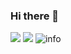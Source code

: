 ### Hi there 👋

<!--
**ColdJk/ColdJk** is a ✨ _special_ ✨ repository because its `README.md` (this file) appears on your GitHub profile.

Here are some ideas to get you started:

- 🔭 I’m currently working on ...
- 🌱 I’m currently learning ...
- 👯 I’m looking to collaborate on ...
- 🤔 I’m looking for help with ...
- 💬 Ask me about ...
- 📫 How to reach me: ...
- 😄 Pronouns: ...
- ⚡ Fun fact: ...
-->

![](https://visitor-badge.glitch.me/badge?page_id=ColdJk.readme)
![](http://antzuhl.cn:4000/get/@ColdJk.readme)
![info](https://github-readme-stats.vercel.app/api?username=ColdJk&show_icons=true&count_private=true&hide=prs&theme=default_repocard)
